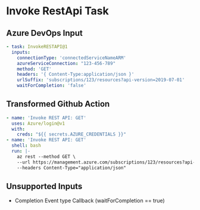 # Invoke RestApi Task

## Azure DevOps Input

```yaml
- task: InvokeRESTAPI@1
  inputs:
    connectionType: 'connectedServiceNameARM'
    azureServiceConnection: "123-456-789"
    method: 'GET'
    headers: '{ Content-Type:application/json }' 
    urlSuffix: 'subscriptions/123/resources?api-version=2019-07-01'
    waitForCompletion: 'false'
```

## Transformed Github Action

```yaml
- name: 'Invoke REST API: GET'
  uses: Azure/login@v1
  with:
    creds: "${{ secrets.AZURE_CREDENTIALS }}"
- name: 'Invoke REST API: GET'
  shell: bash
  run: |-
    az rest --method GET \
    --url https://management.azure.com/subscriptions/123/resources?api-version=2019-07-01 \
    --headers Content-Type="application/json"
```

## Unsupported Inputs
- Completion Event type Callback (waitForCompletion == true)

